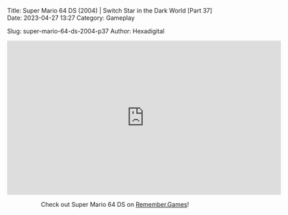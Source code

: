 Title: Super Mario 64 DS (2004) | Switch Star in the Dark World [Part 37]
Date: 2023-04-27 13:27
Category: Gameplay

Slug: super-mario-64-ds-2004-p37
Author: Hexadigital

<center><iframe src="https://www.youtube.com/embed/eMxbIU2NJ-w?feature=oembed" allow="accelerometer; autoplay; encrypted-media; gyroscope; picture-in-picture" width="640" height="360" frameborder="0"></iframe>

Check out Super Mario 64 DS on [Remember.Games](https://remember.games/game/2250/super-mario-64-ds/)!</center>